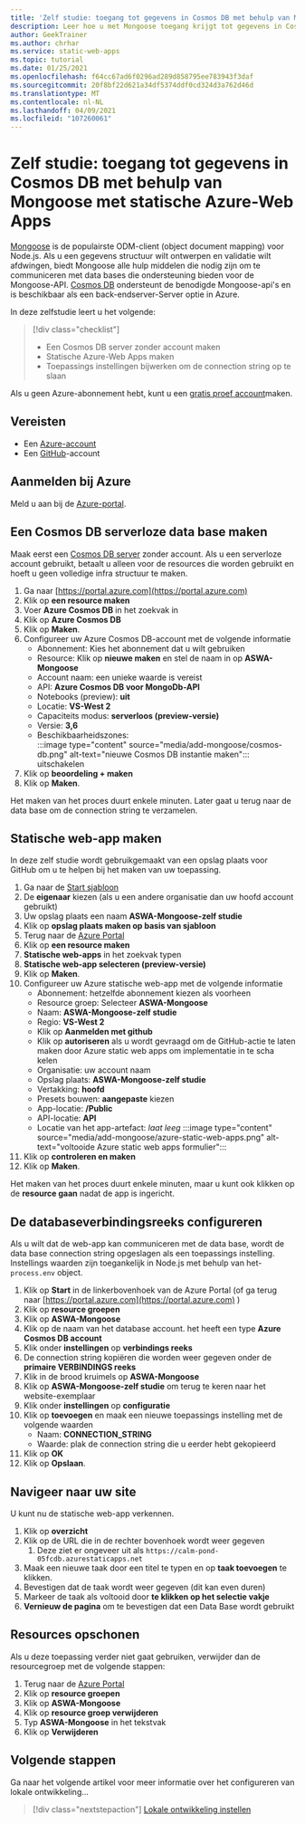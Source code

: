 ```yaml
---
title: 'Zelf studie: toegang tot gegevens in Cosmos DB met behulp van Mongoose met statische Azure-Web Apps'
description: Leer hoe u met Mongoose toegang krijgt tot gegevens in Cosmos DB met behulp van een statische Web Apps API-functie van Azure.
author: GeekTrainer
ms.author: chrhar
ms.service: static-web-apps
ms.topic: tutorial
ms.date: 01/25/2021
ms.openlocfilehash: f64cc67ad6f0296ad289d858795ee783943f3daf
ms.sourcegitcommit: 20f8bf22d621a34df5374ddf0cd324d3a762d46d
ms.translationtype: MT
ms.contentlocale: nl-NL
ms.lasthandoff: 04/09/2021
ms.locfileid: "107260061"
---
```

# <a name="tutorial-access-data-in-cosmos-db-using-mongoose-with-azure-static-web-apps"></a>Zelf studie: toegang tot gegevens in Cosmos DB met behulp van Mongoose met statische Azure-Web Apps

[Mongoose](https://mongoosejs.com/) is de populairste ODM-client (object document mapping) voor Node.js. Als u een gegevens structuur wilt ontwerpen en validatie wilt afdwingen, biedt Mongoose alle hulp middelen die nodig zijn om te communiceren met data bases die ondersteuning bieden voor de Mongoose-API. [Cosmos DB](../cosmos-db/mongodb-introduction.md) ondersteunt de benodigde Mongoose-api's en is beschikbaar als een back-endserver-Server optie in Azure.

In deze zelfstudie leert u het volgende:

> [!div class="checklist"]
> - Een Cosmos DB server zonder account maken
> - Statische Azure-Web Apps maken
> - Toepassings instellingen bijwerken om de connection string op te slaan

Als u geen Azure-abonnement hebt, kunt u een [gratis proef account](https://azure.microsoft.com/free/)maken.

## <a name="prerequisites"></a>Vereisten

- Een [Azure-account](https://azure.microsoft.com/free/)
- Een [GitHub](https://github.com/join)-account

## <a name="sign-in-to-azure"></a>Aanmelden bij Azure

Meld u aan bij de [Azure-portal](https://portal.azure.com).

## <a name="create-a-cosmos-db-serverless-database"></a>Een Cosmos DB serverloze data base maken

Maak eerst een [Cosmos DB server](https://docs.microsoft.com/azure/cosmos-db/serverless) zonder account. Als u een serverloze account gebruikt, betaalt u alleen voor de resources die worden gebruikt en hoeft u geen volledige infra structuur te maken.

1. Ga naar [https://portal.azure.com](https://portal.azure.com)
2. Klik op **een resource maken**
3. Voer **Azure Cosmos DB** in het zoekvak in
4. Klik op **Azure Cosmos DB**
5. Klik op **Maken**.
6. Configureer uw Azure Cosmos DB-account met de volgende informatie
    - Abonnement: Kies het abonnement dat u wilt gebruiken
    - Resource: Klik op **nieuwe maken** en stel de naam in op **ASWA-Mongoose**
    - Account naam: een unieke waarde is vereist
    - API: **Azure Cosmos DB voor MongoDb-API**
    - Notebooks (preview): **uit**
    - Locatie: **VS-West 2**
    - Capaciteits modus: **serverloos (preview-versie)**
    - Versie: **3,6**
    - Beschikbaarheidszones:  
 :::image type="content" source="media/add-mongoose/cosmos-db.png" alt-text="nieuwe Cosmos DB instantie maken"::: uitschakelen
7. Klik op **beoordeling + maken**
8. Klik op **Maken**.

Het maken van het proces duurt enkele minuten. Later gaat u terug naar de data base om de connection string te verzamelen.

## <a name="create-a-static-web-app"></a>Statische web-app maken

In deze zelf studie wordt gebruikgemaakt van een opslag plaats voor GitHub om u te helpen bij het maken van uw toepassing.

1. Ga naar de [Start sjabloon](https://github.com/login?return_to=/staticwebdev/mongoose-starter/generate)
2. De **eigenaar** kiezen (als u een andere organisatie dan uw hoofd account gebruikt)
3. Uw opslag plaats een naam **ASWA-Mongoose-zelf studie**
4. Klik op **opslag plaats maken op basis van sjabloon**
5. Terug naar de [Azure Portal](https://portal.azure.com)
6. Klik op **een resource maken**
7. **Statische web-apps** in het zoekvak typen
8. **Statische web-app selecteren (preview-versie)**
9. Klik op **Maken**.
10. Configureer uw Azure statische web-app met de volgende informatie
    - Abonnement: hetzelfde abonnement kiezen als voorheen
    - Resource groep: Selecteer **ASWA-Mongoose**
    - Naam: **ASWA-Mongoose-zelf studie**
    - Regio: **VS-West 2**
    - Klik op **Aanmelden met github**
    - Klik op **autoriseren** als u wordt gevraagd om de GitHub-actie te laten maken door Azure static web apps om implementatie in te scha kelen
    - Organisatie: uw account naam
    - Opslag plaats: **ASWA-Mongoose-zelf studie**
    - Vertakking: **hoofd**
    - Presets bouwen: **aangepaste** kiezen
    - App-locatie: **/Public**
    - API-locatie: **API**
    - Locatie van het app-artefact: *laat leeg* 
     :::image type="content" source="media/add-mongoose/azure-static-web-apps.png" alt-text="voltooide Azure static web apps formulier":::
11. Klik op **controleren en maken**
12. Klik op **Maken**.

Het maken van het proces duurt enkele minuten, maar u kunt ook klikken op de **resource gaan** nadat de app is ingericht.

## <a name="configure-database-connection-string"></a>De databaseverbindingsreeks configureren

Als u wilt dat de web-app kan communiceren met de data base, wordt de data base connection string opgeslagen als een toepassings instelling. Instellings waarden zijn toegankelijk in Node.js met behulp van het- `process.env` object.

1. Klik op **Start** in de linkerbovenhoek van de Azure Portal (of ga terug naar [https://portal.azure.com](https://portal.azure.com) )
2. Klik op **resource groepen**
3. Klik op **ASWA-Mongoose**
4. Klik op de naam van het database account. het heeft een type **Azure Cosmos DB account**
5. Klik onder **instellingen** op **verbindings reeks**
6. De connection string kopiëren die worden weer gegeven onder de **primaire VERBINDINGS reeks**
7. Klik in de brood kruimels op **ASWA-Mongoose**
8. Klik op **ASWA-Mongoose-zelf studie** om terug te keren naar het website-exemplaar
9. Klik onder **instellingen** op **configuratie**
10. Klik op **toevoegen** en maak een nieuwe toepassings instelling met de volgende waarden
    - Naam: **CONNECTION_STRING**
    - Waarde: plak de connection string die u eerder hebt gekopieerd
11. Klik op **OK**
12. Klik op **Opslaan**.

## <a name="navigate-to-your-site"></a>Navigeer naar uw site

U kunt nu de statische web-app verkennen.

1. Klik op **overzicht**
1. Klik op de URL die in de rechter bovenhoek wordt weer gegeven
    1. Deze ziet er ongeveer uit als `https://calm-pond-05fcdb.azurestaticapps.net`
1. Maak een nieuwe taak door een titel te typen en op **taak toevoegen** te klikken.
1. Bevestigen dat de taak wordt weer gegeven (dit kan even duren)
1. Markeer de taak als voltooid door **te klikken op het selectie vakje**
1. **Vernieuw de pagina** om te bevestigen dat een Data Base wordt gebruikt

## <a name="clean-up-resources"></a>Resources opschonen

Als u deze toepassing verder niet gaat gebruiken, verwijder dan de resourcegroep met de volgende stappen:

1. Terug naar de [Azure Portal](https://portal.azure.com)
2. Klik op **resource groepen**
3. Klik op **ASWA-Mongoose**
4. Klik op **resource groep verwijderen**
5. Typ **ASWA-Mongoose** in het tekstvak
6. Klik op **Verwijderen**

## <a name="next-steps"></a>Volgende stappen

Ga naar het volgende artikel voor meer informatie over het configureren van lokale ontwikkeling...
> [!div class="nextstepaction"]
> [Lokale ontwikkeling instellen](./local-development.md)
 
